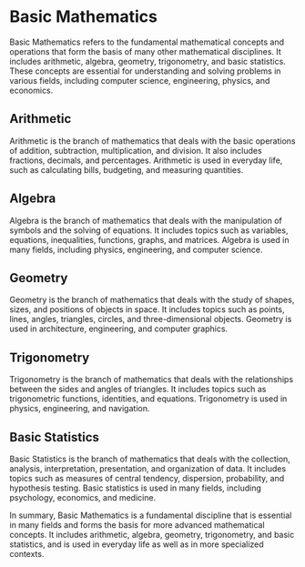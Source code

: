 # Basic Mathematics

Basic Mathematics refers to the fundamental mathematical concepts and operations that form the basis of many other mathematical disciplines. It includes arithmetic, algebra, geometry, trigonometry, and basic statistics. These concepts are essential for understanding and solving problems in various fields, including computer science, engineering, physics, and economics.

## Arithmetic

Arithmetic is the branch of mathematics that deals with the basic operations of addition, subtraction, multiplication, and division. It also includes fractions, decimals, and percentages. Arithmetic is used in everyday life, such as calculating bills, budgeting, and measuring quantities.

## Algebra

Algebra is the branch of mathematics that deals with the manipulation of symbols and the solving of equations. It includes topics such as variables, equations, inequalities, functions, graphs, and matrices. Algebra is used in many fields, including physics, engineering, and computer science.

## Geometry

Geometry is the branch of mathematics that deals with the study of shapes, sizes, and positions of objects in space. It includes topics such as points, lines, angles, triangles, circles, and three-dimensional objects. Geometry is used in architecture, engineering, and computer graphics.

## Trigonometry

Trigonometry is the branch of mathematics that deals with the relationships between the sides and angles of triangles. It includes topics such as trigonometric functions, identities, and equations. Trigonometry is used in physics, engineering, and navigation.

## Basic Statistics

Basic Statistics is the branch of mathematics that deals with the collection, analysis, interpretation, presentation, and organization of data. It includes topics such as measures of central tendency, dispersion, probability, and hypothesis testing. Basic statistics is used in many fields, including psychology, economics, and medicine.

In summary, Basic Mathematics is a fundamental discipline that is essential in many fields and forms the basis for more advanced mathematical concepts. It includes arithmetic, algebra, geometry, trigonometry, and basic statistics, and is used in everyday life as well as in more specialized contexts.
